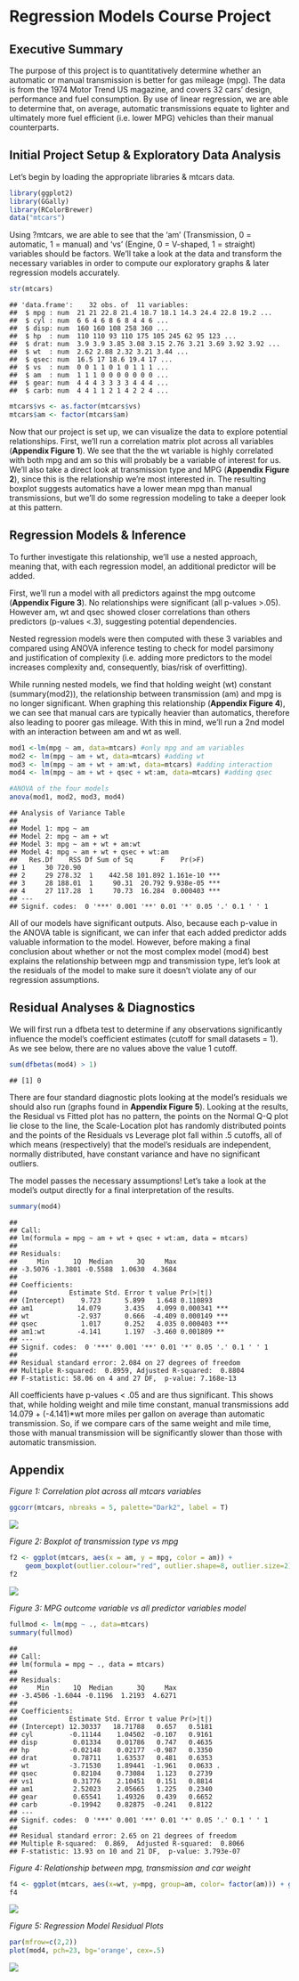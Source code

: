 Regression Models Course Project
================

## Executive Summary

The purpose of this project is to quantitatively determine whether an
automatic or manual transmission is better for gas mileage (mpg). The
data is from the 1974 Motor Trend US magazine, and covers 32 cars’
design, performance and fuel consumption. By use of linear regression,
we are able to determine that, on average, automatic transmissions
equate to lighter and ultimately more fuel efficient (i.e. lower MPG)
vehicles than their manual counterparts.

## Initial Project Setup & Exploratory Data Analysis

Let’s begin by loading the appropriate libraries & mtcars data.

``` r
library(ggplot2)
library(GGally)
library(RColorBrewer)
data("mtcars")
```

Using ?mtcars, we are able to see that the ‘am’ (Transmission, 0 =
automatic, 1 = manual) and ‘vs’ (Engine, 0 = V-shaped, 1 = straight)
variables should be factors. We’ll take a look at the data and transform
the necessary variables in order to compute our exploratory graphs &
later regression models accurately.

``` r
str(mtcars)
```

    ## 'data.frame':    32 obs. of  11 variables:
    ##  $ mpg : num  21 21 22.8 21.4 18.7 18.1 14.3 24.4 22.8 19.2 ...
    ##  $ cyl : num  6 6 4 6 8 6 8 4 4 6 ...
    ##  $ disp: num  160 160 108 258 360 ...
    ##  $ hp  : num  110 110 93 110 175 105 245 62 95 123 ...
    ##  $ drat: num  3.9 3.9 3.85 3.08 3.15 2.76 3.21 3.69 3.92 3.92 ...
    ##  $ wt  : num  2.62 2.88 2.32 3.21 3.44 ...
    ##  $ qsec: num  16.5 17 18.6 19.4 17 ...
    ##  $ vs  : num  0 0 1 1 0 1 0 1 1 1 ...
    ##  $ am  : num  1 1 1 0 0 0 0 0 0 0 ...
    ##  $ gear: num  4 4 4 3 3 3 3 4 4 4 ...
    ##  $ carb: num  4 4 1 1 2 1 4 2 2 4 ...

``` r
mtcars$vs <- as.factor(mtcars$vs)
mtcars$am <- factor(mtcars$am)
```

Now that our project is set up, we can visualize the data to explore
potential relationships. First, we’ll run a correlation matrix plot
across all variables (**Appendix Figure 1**). We see that the the wt
variable is highly correlated with both mpg and am so this will probably
be a variable of interest for us. We’ll also take a direct look at
transmission type and MPG (**Appendix Figure 2**), since this is the
relationship we’re most interested in. The resulting boxplot suggests
automatics have a lower mean mpg than manual transmissions, but we’ll do
some regression modeling to take a deeper look at this pattern.

## Regression Models & Inference

To further investigate this relationship, we’ll use a nested approach,
meaning that, with each regression model, an additional predictor will
be added.

First, we’ll run a model with all predictors against the mpg outcome
(**Appendix Figure 3**). No relationships were significant (all p-values
\>.05). However am, wt and qsec showed closer correlations than others
predictors (p-values \<.3), suggesting potential dependencies.

Nested regression models were then computed with these 3 variables and
compared using ANOVA inference testing to check for model parsimony and
justification of complexity (i.e. adding more predictors to the model
increases complexity and, consequently, bias/risk of overfitting).

While running nested models, we find that holding weight (wt) constant
(summary(mod2)), the relationship between transmission (am) and mpg is
no longer significant. When graphing this relationship (**Appendix
Figure 4**), we can see that manual cars are typically heavier than
automatics, therefore also leading to poorer gas mileage. With this in
mind, we’ll run a 2nd model with an interaction between am and wt as
well.

``` r
mod1 <-lm(mpg ~ am, data=mtcars) #only mpg and am variables
mod2 <- lm(mpg ~ am + wt, data=mtcars) #adding wt
mod3 <- lm(mpg ~ am + wt + am:wt, data=mtcars) #adding interaction
mod4 <- lm(mpg ~ am + wt + qsec + wt:am, data=mtcars) #adding qsec 

#ANOVA of the four models
anova(mod1, mod2, mod3, mod4)
```

    ## Analysis of Variance Table
    ## 
    ## Model 1: mpg ~ am
    ## Model 2: mpg ~ am + wt
    ## Model 3: mpg ~ am + wt + am:wt
    ## Model 4: mpg ~ am + wt + qsec + wt:am
    ##   Res.Df    RSS Df Sum of Sq       F    Pr(>F)    
    ## 1     30 720.90                                   
    ## 2     29 278.32  1    442.58 101.892 1.161e-10 ***
    ## 3     28 188.01  1     90.31  20.792 9.938e-05 ***
    ## 4     27 117.28  1     70.73  16.284  0.000403 ***
    ## ---
    ## Signif. codes:  0 '***' 0.001 '**' 0.01 '*' 0.05 '.' 0.1 ' ' 1

All of our models have significant outputs. Also, because each p-value
in the ANOVA table is significant, we can infer that each added
predictor adds valuable information to the model. However, before making
a final conclusion about whether or not the most complex model (mod4)
best explains the relationship between mgp and transmission type, let’s
look at the residuals of the model to make sure it doesn’t violate any
of our regression assumptions.

## Residual Analyses & Diagnostics

We will first run a dfbeta test to determine if any observations
significantly influence the model’s coefficient estimates (cutoff for
small datasets = 1). As we see below, there are no values above the
value 1 cutoff.

``` r
sum(dfbetas(mod4) > 1)
```

    ## [1] 0

There are four standard diagnostic plots looking at the model’s
residuals we should also run (graphs found in **Appendix Figure 5**).
Looking at the results, the Residual vs Fitted plot has no pattern, the
points on the Normal Q-Q plot lie close to the line, the Scale-Location
plot has randomly distributed points and the points of the Residuals vs
Leverage plot fall within .5 cutoffs, all of which means (respectively)
that the model’s residuals are independent, normally distributed, have
constant variance and have no significant outliers.

The model passes the necessary assumptions\! Let’s take a look at the
model’s output directly for a final interpretation of the results.

``` r
summary(mod4)
```

    ## 
    ## Call:
    ## lm(formula = mpg ~ am + wt + qsec + wt:am, data = mtcars)
    ## 
    ## Residuals:
    ##     Min      1Q  Median      3Q     Max 
    ## -3.5076 -1.3801 -0.5588  1.0630  4.3684 
    ## 
    ## Coefficients:
    ##             Estimate Std. Error t value Pr(>|t|)    
    ## (Intercept)    9.723      5.899   1.648 0.110893    
    ## am1           14.079      3.435   4.099 0.000341 ***
    ## wt            -2.937      0.666  -4.409 0.000149 ***
    ## qsec           1.017      0.252   4.035 0.000403 ***
    ## am1:wt        -4.141      1.197  -3.460 0.001809 ** 
    ## ---
    ## Signif. codes:  0 '***' 0.001 '**' 0.01 '*' 0.05 '.' 0.1 ' ' 1
    ## 
    ## Residual standard error: 2.084 on 27 degrees of freedom
    ## Multiple R-squared:  0.8959, Adjusted R-squared:  0.8804 
    ## F-statistic: 58.06 on 4 and 27 DF,  p-value: 7.168e-13

All coefficients have p-values \< .05 and are thus significant. This
shows that, while holding weight and mile time constant, manual
transmissions add 14.079 + (-4.141)\*wt more miles per gallon on average
than automatic transmission. So, if we compare cars of the same weight
and mile time, those with manual transmission will be significantly
slower than those with automatic transmission.

## Appendix

*Figure 1: Correlation plot across all mtcars variables*

``` r
ggcorr(mtcars, nbreaks = 5, palette="Dark2", label = T)
```

![](fig1.png)

*Figure 2: Boxplot of transmission type vs mpg*

``` r
f2 <- ggplot(mtcars, aes(x = am, y = mpg, color = am)) +
    geom_boxplot(outlier.colour="red", outlier.shape=8, outlier.size=2) + scale_color_brewer(palette="Dark2") + xlab("Transmission (0 = Automatic, 1 = Manual)") + ylab("MPG")
f2
```

![](fig2.png)

*Figure 3: MPG outcome variable vs all predictor variables model*

``` r
fullmod <- lm(mpg ~ ., data=mtcars)
summary(fullmod)
```

    ## 
    ## Call:
    ## lm(formula = mpg ~ ., data = mtcars)
    ## 
    ## Residuals:
    ##     Min      1Q  Median      3Q     Max 
    ## -3.4506 -1.6044 -0.1196  1.2193  4.6271 
    ## 
    ## Coefficients:
    ##             Estimate Std. Error t value Pr(>|t|)  
    ## (Intercept) 12.30337   18.71788   0.657   0.5181  
    ## cyl         -0.11144    1.04502  -0.107   0.9161  
    ## disp         0.01334    0.01786   0.747   0.4635  
    ## hp          -0.02148    0.02177  -0.987   0.3350  
    ## drat         0.78711    1.63537   0.481   0.6353  
    ## wt          -3.71530    1.89441  -1.961   0.0633 .
    ## qsec         0.82104    0.73084   1.123   0.2739  
    ## vs1          0.31776    2.10451   0.151   0.8814  
    ## am1          2.52023    2.05665   1.225   0.2340  
    ## gear         0.65541    1.49326   0.439   0.6652  
    ## carb        -0.19942    0.82875  -0.241   0.8122  
    ## ---
    ## Signif. codes:  0 '***' 0.001 '**' 0.01 '*' 0.05 '.' 0.1 ' ' 1
    ## 
    ## Residual standard error: 2.65 on 21 degrees of freedom
    ## Multiple R-squared:  0.869,  Adjusted R-squared:  0.8066 
    ## F-statistic: 13.93 on 10 and 21 DF,  p-value: 3.793e-07

*Figure 4: Relationship between mpg, transmission and car weight*

``` r
f4 <- ggplot(mtcars, aes(x=wt, y=mpg, group=am, color= factor(am))) + geom_point() + scale_color_brewer(palette="Dark2") + xlab("Car Weight)") + ylab("MPG")
f4
```

![](fig4.png)

*Figure 5: Regression Model Residual Plots*

``` r
par(mfrow=c(2,2))
plot(mod4, pch=23, bg='orange', cex=.5)
```

![](fig5.png)
